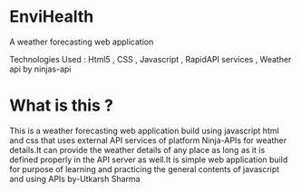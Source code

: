 # EnviHealth
A weather forecasting web application

Technologies Used : Html5 , CSS , Javascript , RapidAPI services , Weather api by ninjas-api
# What is this ? 
This is a weather forecasting web application build using javascript html and css that uses external API services of platform Ninja-APIs for weather details.It can provide the weather details of any place as long as it is defined properly in the API server as well.It is simple web application build for purpose of learning and practicing the general contents of javascript and using APIs
by-Utkarsh Sharma

